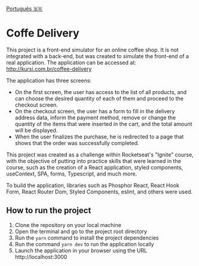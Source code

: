 [Português 🇧🇷](README.pt.md)

# Coffe Delivery

This project is a front-end simulator for an online coffee shop. It is not integrated with a back-end, but was created to simulate the front-end of a real application. The application can be accessed at: http://kursi.com.br/coffee-delivery

The application has three screens:

- On the first screen, the user has access to the list of all products, and can choose the desired quantity of each of them and proceed to the checkout screen.
- On the checkout screen, the user has a form to fill in the delivery address data, inform the payment method, remove or change the quantity of the items that were inserted in the cart, and the total amount will be displayed.
- When the user finalizes the purchase, he is redirected to a page that shows that the order was successfully completed.

This project was created as a challenge within Rocketseat's "Ignite" course, with the objective of putting into practice skills that were learned in the course, such as the creation of a React application, styled components, useContext, SPA, forms, Typescript, and much more.

To build the application, libraries such as Phosphor React, React Hook Form, React Router Dom, Styled Components, eslint, and others were used.

## How to run the project
1. Clone the repository on your local machine
2. Open the terminal and go to the project root directory
3. Run the ```yarn``` command to install the project dependencies
4. Run the command ```yarn dev``` to run the application locally
5. Launch the application in your browser using the URL http://localhost:3000
